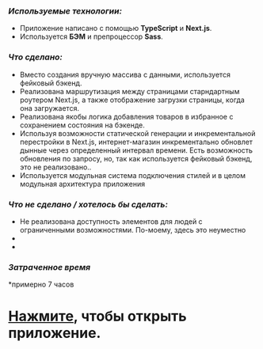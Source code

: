 ### *Используемые технологии:*

* Приложение написано с помощью  **TypeScript** и **Next.js**.
* Используется **БЭМ** и препроцессор **Sass**.

### *Что сделано:*
* Вместо создания вручную массива с данными, используется фейковый бэкенд.
* Реализована маршрутизация между страницами старндартным роутером Next.js, а также отображение загрузки страницы, когда она загружается. 
* Реализована якобы логика добавления товаров в избранное с сохранением состояния на бэкенде.
* Используя возможности статической генерации и инкрементальной перестройки в Next.js, интернет-магазин инкрементально обновлет дынные через определенный интервал времени. Есть возможность обновления по запросу, но, так как используется фейковый бэкенд, это не реализовано..
* Используется модульная система подключения стилей и в целом модульная архитектура приложения

### *Что не сделано / хотелось бы сделать:*
* Не реализована доступность элементов для людей с ограниченными возможностями. По-моему, здесь это неуместно
* 
*

### *Затраченное время*
*примерно 7 часов



# [Нажмите](https://gorizont-test-task.vercel.app/), чтобы открыть приложение.
